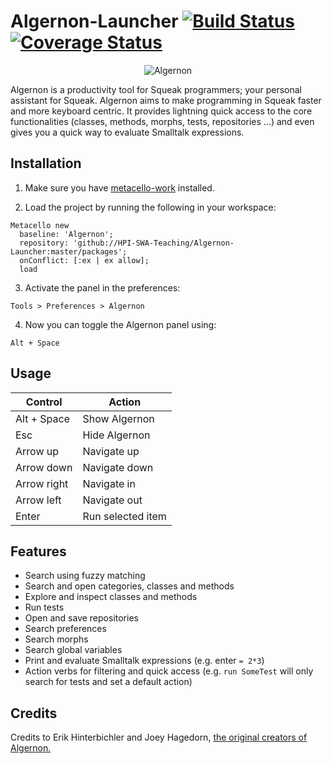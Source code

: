 Algernon-Launcher [![Build Status](https://travis-ci.org/HPI-SWA-Teaching/Algernon-Launcher.svg)](https://travis-ci.org/HPI-SWA-Teaching/SWT16-Project-06) [![Coverage Status](https://coveralls.io/repos/github/HPI-SWA-Teaching/SWT16-Project-06/badge.svg?branch=master)](https://coveralls.io/github/HPI-SWA-Teaching/SWT16-Project-06?branch=master)
===================

<p align="center">
  <img src="https://cloud.githubusercontent.com/assets/7422050/9015196/964cdde0-37c7-11e5-8ef6-f9baef559391.png" alt="Algernon"/>
</p>

Algernon is a productivity tool for Squeak programmers; your personal assistant for Squeak. Algernon aims to make programming in Squeak faster and more keyboard centric. It provides lightning quick access to the core functionalities (classes, methods, morphs, tests, repositories ...) and even gives you a quick way to evaluate Smalltalk expressions.

## Installation
1. Make sure you have [metacello-work](https://github.com/dalehenrich/metacello-work) installed.

2. Load the project by running the following in your workspace:
  ```smalltalk
  Metacello new
    baseline: 'Algernon';
    repository: 'github://HPI-SWA-Teaching/Algernon-Launcher:master/packages';
    onConflict: [:ex | ex allow];
    load
  ```

3. Activate the panel in the preferences:
  ```
  Tools > Preferences > Algernon
  ```

4. Now you can toggle the Algernon panel using:
  ```
  Alt + Space
  ```

## Usage

| Control     | Action            |
|-------------|-------------------|
| Alt + Space | Show Algernon     |
| Esc         | Hide Algernon     |
| Arrow up    | Navigate up       |
| Arrow down  | Navigate down     |
| Arrow right | Navigate in       |
| Arrow left  | Navigate out      |
| Enter       | Run selected item |

## Features

- Search using fuzzy matching
- Search and open categories, classes and methods
- Explore and inspect classes and methods
- Run tests
- Open and save repositories
- Search preferences
- Search morphs
- Search global variables
- Print and evaluate Smalltalk expressions (e.g. enter `= 2*3`)
- Action verbs for filtering and quick access (e.g. `run SomeTest` will only search for tests and set a default action)

## Credits


Credits to Erik Hinterbichler and Joey Hagedorn, [the original creators of Algernon.](http://erikhinterbichler.com/apps/algernon/)
